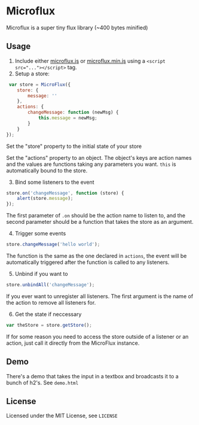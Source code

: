 # Microflux
Microflux is a super tiny flux library (~400 bytes minified)
## Usage
1. Include either [microflux.js](https://cdn.rawgit.com/saltyJeff/microflux/7c7af3f6/microflux.js) or [microflux.min.js](https://cdn.rawgit.com/saltyJeff/microflux/7c7af3f6/microflux.min.js) using a `<script src="..."></script>` tag.
2. Setup a store:
```javascript
 var store = MicroFlux({
	store: {
		message: ''
	},
	actions: {
		changeMessage: function (newMsg) {
			this.message = newMsg;
		}
	}
});
```
Set the "store" property to the initial state of your store

Set the "actions" property to an object. The object's keys are action names and the values are functions taking any parameters you want. `this` is automatically bound to the store.

3. Bind some listeners to the event
```javascript
store.on('changeMessage', function (store) {
	alert(store.message);
});
```
The first parameter of `.on` should be the action name to listen to, and the second parameter should be a function that takes the store as an argument.

4. Trigger some events
```javascript
store.changeMessage('hello world');
```
The function is the same as the one declared in `actions`, the event will be automatically triggered after the function is called to any listeners.

5. Unbind if you want to
```javascript
store.unbindAll('changeMessage');
```
If you ever want to unregister all listeners. The first argument is the name of the action to remove all listeners for.

6. Get the state if neccessary
```javascript
var theStore = store.getStore();
```

If for some reason you need to access the store outside of a listener or an action, just call it directly from the MicroFlux instance.
## Demo
There's a demo that takes the input in a textbox and broadcasts it to a bunch of h2's. See `demo.html`
## License
Licensed under the MIT License, see `LICENSE`
